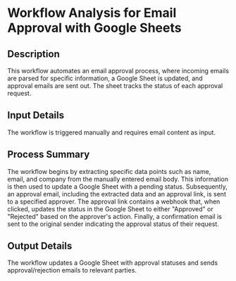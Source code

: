 # Workflow Analysis for Email Approval with Google Sheets

## Description
This workflow automates an email approval process, where incoming emails are parsed for specific information, a Google Sheet is updated, and approval emails are sent out. The sheet tracks the status of each approval request.

## Input Details
The workflow is triggered manually and requires email content as input.

## Process Summary
The workflow begins by extracting specific data points such as name, email, and company from the manually entered email body. This information is then used to update a Google Sheet with a pending status. Subsequently, an approval email, including the extracted data and an approval link, is sent to a specified approver. The approval link contains a webhook that, when clicked, updates the status in the Google Sheet to either "Approved" or "Rejected" based on the approver's action. Finally, a confirmation email is sent to the original sender indicating the approval status of their request.

## Output Details
The workflow updates a Google Sheet with approval statuses and sends approval/rejection emails to relevant parties.
